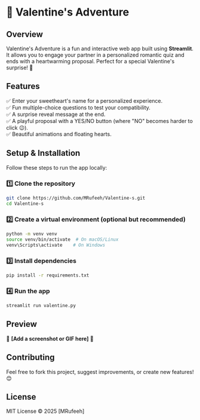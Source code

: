# 💖 Valentine's Adventure

## Overview
Valentine's Adventure is a fun and interactive web app built using **Streamlit**. It allows you to engage your partner in a personalized romantic quiz and ends with a heartwarming proposal. Perfect for a special Valentine's surprise! 💌

## Features
✅ Enter your sweetheart's name for a personalized experience.  
✅ Fun multiple-choice questions to test your compatibility.  
✅ A surprise reveal message at the end.  
✅ A playful proposal with a YES/NO button (where "NO" becomes harder to click 😉).  
✅ Beautiful animations and floating hearts.  

## Setup & Installation
Follow these steps to run the app locally:

### 1️⃣ Clone the repository
```bash
git clone https://github.com/MRufeeh/Valentine-s.git
cd Valentine-s
```

### 2️⃣ Create a virtual environment (optional but recommended)
```bash
python -m venv venv
source venv/bin/activate  # On macOS/Linux
venv\Scripts\activate    # On Windows
```

### 3️⃣ Install dependencies
```bash
pip install -r requirements.txt
```

### 4️⃣ Run the app
```bash
streamlit run valentine.py
```

## Preview
💖 **[Add a screenshot or GIF here]** 💖

## Contributing
Feel free to fork this project, suggest improvements, or create new features! 😊

## License
MIT License © 2025 [MRufeeh]

